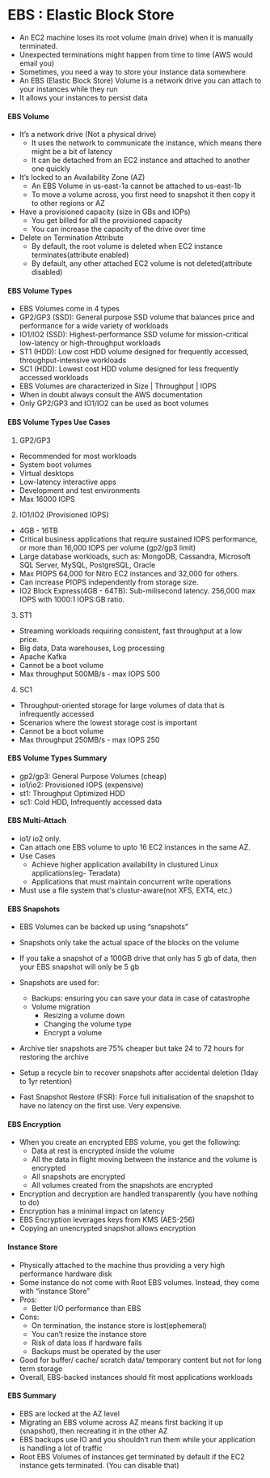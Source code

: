 # EBS : Elastic Block Store

* An EC2 machine loses its root volume (main drive) when it is manually terminated.
* Unexpected terminations might happen from time to time (AWS would email you)
* Sometimes, you need a way to store your instance data somewhere
* An EBS (Elastic Block Store) Volume is a network drive you can attach to your instances while they run
* It allows your instances to persist data

#### EBS Volume
* It’s a network drive (Not a physical drive)
    * It uses the network to communicate the instance, which means there might be a bit of latency
    * It can be detached from an EC2 instance and attached to another one quickly
* It’s locked to an Availability Zone (AZ)
    * An EBS Volume in us-east-1a cannot be attached to us-east-1b
    * To move a volume across, you first need to snapshot it then copy it to other regions or AZ
* Have a provisioned capacity (size in GBs and IOPs)
    * You get billed for all the provisioned capacity
    * You can increase the capacity of the drive over time
* Delete on Termination Attribute
    * By default, the root volume is deleted when EC2 instance terminates(attribute enabled)
    * By default, any other attached EC2 volume is not deleted(attribute disabled)

#### EBS Volume Types
- EBS Volumes come in 4 types 
- GP2/GP3 (SSD): General purpose SSD volume that balances price and performance for a wide variety of workloads 
- IO1/IO2 (SSD): Highest-performance SSD volume for mission-critical low-latency or high-throughput workloads 
- ST1 (HDD): Low cost HDD volume designed for frequently accessed, throughput-intensive workloads 
- SC1 (HDD): Lowest cost HDD volume designed for less frequently accessed workloads 
- EBS Volumes are characterized in Size | Throughput | IOPS
- When in doubt always consult the AWS documentation
-  Only GP2/GP3 and IO1/IO2 can be used as boot volumes

#### EBS Volume Types Use Cases
1. GP2/GP3
- Recommended for most workloads 
- System boot volumes
- Virtual desktops
- Low-latency interactive apps
- Development and test environments
- Max 16000 IOPS

2. IO1/IO2 (Provisioned IOPS)
- 4GB - 16TB
- Critical business applications that require sustained IOPS performance, or more than 16,000 IOPS per volume (gp2/gp3 limit)
- Large database workloads, such as: MongoDB, Cassandra, Microsoft SQL Server, MySQL, PostgreSQL, Oracle
- Max PIOPS 64,000 for Nitro EC2 instances and 32,000 for others.
- Can increase PIOPS independently from storage size.
- IO2 Block Express(4GB - 64TB): Sub-milisecond latency. 256,000 max IOPS with 1000:1 IOPS:GB ratio.

3. ST1 
- Streaming workloads requiring consistent, fast throughput at a low price. 
- Big data, Data warehouses, Log processing
- Apache Kafka
- Cannot be a boot volume
- Max throughput 500MB/s - max IOPS 500
 
4. SC1
- Throughput-oriented storage for large volumes of data that is infrequently accessed
- Scenarios where the lowest storage cost is important
- Cannot be a boot volume
- Max throughput 250MB/s - max IOPS 250

#### EBS Volume Types Summary
- gp2/gp3: General Purpose Volumes (cheap)
- io1/io2: Provisioned IOPS (expensive)
- st1: Throughput Optimized HDD
- sc1: Cold HDD, Infrequently accessed data

#### EBS Multi-Attach
- io1/ io2 only.
- Can attach one EBS volume to upto 16 EC2 instances in the same AZ.
- Use Cases 
    - Achieve higher application availability in clustured Linux applications(eg- Teradata)
    - Applications that must maintain concurrent write operations
- Must use a file system that's clustur-aware(not XFS, EXT4, etc.)

#### EBS Snapshots
* EBS Volumes can be backed up using “snapshots”
* Snapshots only take the actual space of the blocks on the volume
* If you take a snapshot of a 100GB drive that only has 5 gb of data, then your EBS snapshot will only be 5 gb
* Snapshots are used for:
    * Backups: ensuring you can save your data in case of catastrophe
    * Volume migration
        * Resizing a volume down
        * Changing the volume type
        * Encrypt a volume

* Archive tier snapshots are 75% cheaper but take 24 to 72 hours for restoring the archive
* Setup a recycle bin to recover snapshots after accidental deletion (1day to 1yr retention)
* Fast Snapshot Restore (FSR): Force full initialisation of the snapshot to have no latency on the first use. Very expensive.

#### EBS Encryption
* When you create an encrypted EBS volume, you get the following:
    * Data at rest is encrypted inside the volume
    * All the data in flight moving between the instance and the volume is encrypted
    * All snapshots are encrypted
    * All volumes created from the snapshots are encrypted
* Encryption and decryption are handled transparently (you have nothing to do)
* Encryption has a minimal impact on latency
* EBS Encryption leverages keys from KMS (AES-256)
* Copying an unencrypted snapshot allows encryption

#### Instance Store
* Physically attached to the machine thus providing a very high performance hardware disk
* Some instance do not come with Root EBS volumes. Instead, they come with “instance Store”
* Pros:
    * Better I/O performance than EBS
* Cons:
    * On termination, the instance store is lost(ephemeral)
    * You can’t resize the instance store
    * Risk of data loss if hardware fails
    * Backups must be operated by the user
* Good for buffer/ cache/ scratch data/ temporary content but not for long term storage
* Overall, EBS-backed instances should fit most applications workloads

#### EBS Summary

* EBS are locked at the AZ level
* Migrating an EBS volume across AZ means first backing it up (snapshot), then recreating it in the other AZ
* EBS backups use IO and you shouldn’t run them while your application is handling a lot of traffic
* Root EBS Volumes of instances get terminated by default if the EC2 instance gets terminated. (You can disable that)
